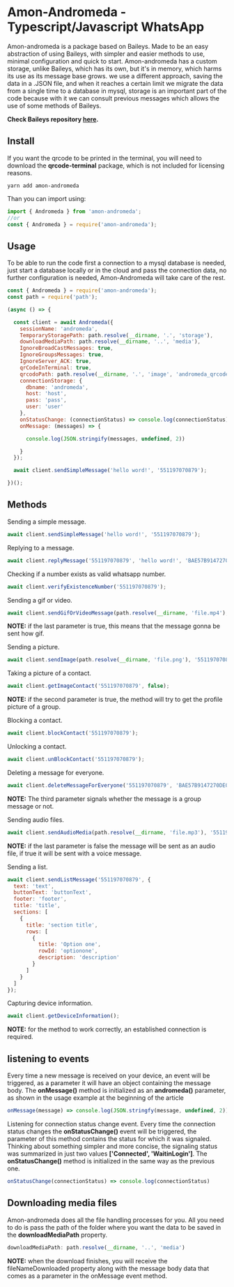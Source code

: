 # Amon-Andromeda - Typescript/Javascript WhatsApp

Amon-andromeda is a package based on Baileys. Made to be an easy abstraction of using Baileys, with simpler and easier methods to use, minimal configuration and quick to start. Amon-andromeda has a custom storage, unlike Baileys, which has its own, but it's in memory, which harms its use as its message base grows. we use a different approach, saving the data in a .JSON file, and when it reaches a certain limit we migrate the data from a single time to a database in mysql, storage is an important part of the code because with it we can consult previous messages which allows the use of some methods of Baileys.

**Check Baileys repository [here](https://github.com/adiwajshing/Baileys).**

## Install

If you want the qrcode to be printed in the terminal, you will need to download the **qrcode-terminal** package, which is not included for licensing reasons.

```
yarn add amon-andromeda
```

Than you can import using: 

``` ts
import { Andromeda } from 'amon-andromeda';
//or
const { Andromeda } = require('amon-andromeda');
```

## Usage

To be able to run the code first a connection to a mysql database is needed, just start a database locally or in the cloud and pass the connection data, no further configuration is needed, Amon-Andromeda will take care of the rest.

``` js
const { Andromeda } = require('amon-andromeda');
const path = require('path');

(async () => {

  const client = await Andromeda({
    sessionName: 'andromeda',
    TemporaryStoragePath: path.resolve(__dirname, '.', 'storage'),
    downloadMediaPath: path.resolve(__dirname, '..', 'media'),
    IgnoreBroadCastMessages: true,
    IgnoreGroupsMessages: true,
    IgnoreServer_ACK: true,
    qrCodeInTerminal: true,
    qrcodoPath: path.resolve(__dirname, '.', 'image', 'andromeda_qrcode.png'),
    connectionStorage: {
      dbname: 'andromeda',
      host: 'host',
      pass: 'pass',
      user: 'user'
    },
    onStatusChange: (connectionStatus) => console.log(connectionStatus),
    onMessage: (messages) => {

      console.log(JSON.stringify(messages, undefined, 2))

    }
  });

  await client.sendSimpleMessage('hello word!', '551197070879');

})();
```

## Methods

Sending a simple message.
``` js
await client.sendSimpleMessage('hello word!', '551197070879');
```

Replying to a message.
``` js
await client.replyMessage('551197070879', 'hello word!', 'BAE57B9147270DE0');
```

Checking if a number exists as valid whatsapp number.
``` js
await client.verifyExistenceNumber('551197070879');
```

Sending a gif or video.
``` js
await client.sendGifOrVideoMessage(path.resolve(__dirname, 'file.mp4'), '551197070879', 'hello word!', true);
```

**NOTE:** if the last parameter is true, this means that the message gonna be sent how gif.

Sending a picture.
``` js
await client.sendImage(path.resolve(__dirname, 'file.png'), '551197070879', 'Hello word!');
```

Taking a picture of a contact.
``` js
await client.getImageContact('551197070879', false);
```

**NOTE:** if the second parameter is true, the method will try to get the profile picture of a group.

Blocking a contact.
``` js
await client.blockContact('551197070879');
```

Unlocking a contact.
``` js
await client.unBlockContact('551197070879');
```

Deleting a message for everyone.
``` js
await client.deleteMessageForEveryone('551197070879', 'BAE57B9147270DE0', false);
```

**NOTE:** The third parameter signals whether the message is a group message or not.

Sending audio files.
``` js
await client.sendAudioMedia(path.resolve(__dirname, 'file.mp3'), '551197070879', false);
```

**NOTE:** if the last parameter is false the message will be sent as an audio file, if true it will be sent with a voice message.

Sending a list.
``` js
await client.sendListMessage('551197070879', {
  text: 'text',
  buttonText: 'buttonText',
  footer: 'footer',
  title: 'title',
  sections: [
    {
      title: 'section title',
      rows: [
        {
          title: 'Option one',
          rowId: 'optionone',
          description: 'description'
        }
      ]
    }
  ]
});
```

Capturing device information.
``` js
await client.getDeviceInformation();
```

**NOTE:** for the method to work correctly, an established connection is required.

## listening to events

Every time a new message is received on your device, an event will be triggered, as a parameter it will have an object containing the message body. The **onMessage()** method is initialized as an **andromeda()** parameter, as shown in the usage example at the beginning of the article

```js
onMessage(message) => console.log(JSON.stringfy(message, undefined, 2))
```

Listening for connection status change event. Every time the connection status changes the **onStatusChange()** event will be triggered, the parameter of this method contains the status for which it was signaled. Thinking about something simpler and more concise, the signaling status was summarized in just two values **['Connected', 'WaitinLogin']**. The **onStatusChange()** method is initialized in the same way as the previous one.

```js
onStatusChange(connectionStatus) => console.log(connectionStatus)
```

## Downloading media files

Amon-andromeda does all the file handling processes for you. All you need to do is pass the path of the folder where you want the data to be saved in the **downloadMediaPath** property.

```js
downloadMediaPath: path.resolve(__dirname, '..', 'media')
```

**NOTE:** when the download finishes, you will receive the fileNameDownloaded property along with the message body data that comes as a parameter in the onMessage event method.